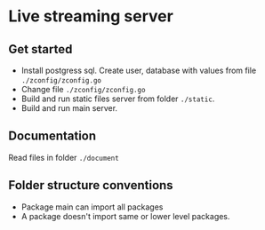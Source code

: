 # Live streaming server

## Get started
* Install postgress sql. Create user, database with values from file `./zconfig/zconfig.go`
* Change file `./zconfig/zconfig.go`
* Build and run static files server from folder `./static`.
* Build and run main server.

## Documentation
Read files in folder `./document`

## Folder structure conventions
* Package main can import all packages
* A package doesn't import same or lower level packages.  